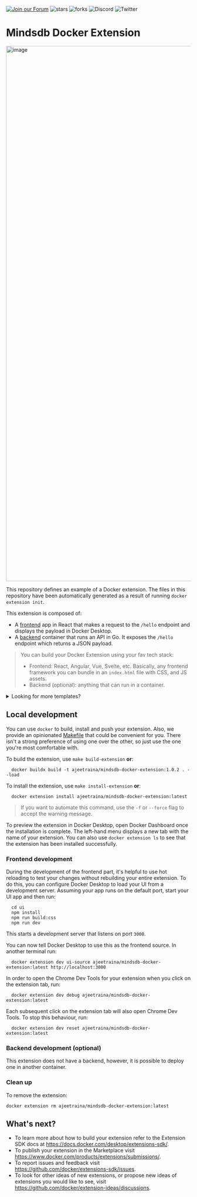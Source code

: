 [![Join our Forum](https://img.shields.io/badge/-Join%20our%20Forum-blue)](https://forums.docker.com/c/docker-extensions/62)
![stars](https://img.shields.io/github/stars/collabnix/mindsdb-docker-extension)
![forks](https://img.shields.io/github/forks/collabnix/mindsdb-docker-extension)
![Discord](https://img.shields.io/discord/1020180904129335379)
![Twitter](https://img.shields.io/twitter/follow/collabnix?style=social)



# Mindsdb Docker Extension

<img width="1458" alt="image" src="https://user-images.githubusercontent.com/34368930/230012152-c60bc8a8-3c00-48c9-961c-6d10421e7e26.png">


This repository defines an example of a Docker extension. The files in this repository have been automatically generated as a result of running `docker extension init`.

This extension is composed of:

- A [frontend](./ui) app in React that makes a request to the `/hello` endpoint and displays the payload in Docker Desktop.
- A [backend](./backend) container that runs an API in Go. It exposes the `/hello` endpoint which returns a JSON payload.

> You can build your Docker Extension using your fav tech stack:
>
> - Frontend: React, Angular, Vue, Svelte, etc.
>   Basically, any frontend framework you can bundle in an `index.html` file with CSS, and JS assets.
> - Backend (optional): anything that can run in a container.

<details>
  <summary>Looking for more templates?</summary>

1. [React + NodeJS](https://github.com/benja-M-1/node-backend-extension).
2. [React + .NET 6 WebAPI](https://github.com/felipecruz91/dotnet-api-docker-extension).

Request one or submit yours [here](https://github.com/docker/extensions-sdk/issues).

</details>

## Local development

You can use `docker` to build, install and push your extension. Also, we provide an opinionated [Makefile](Makefile) that could be convenient for you. There isn't a strong preference of using one over the other, so just use the one you're most comfortable with.

To build the extension, use `make build-extension` **or**:

```shell
  docker buildx build -t ajeetraina/mindsdb-docker-extension:1.0.2 . --load
```

To install the extension, use `make install-extension` **or**:

```shell
  docker extension install ajeetraina/mindsdb-docker-extension:latest
```

> If you want to automate this command, use the `-f` or `--force` flag to accept the warning message.

To preview the extension in Docker Desktop, open Docker Dashboard once the installation is complete. The left-hand menu displays a new tab with the name of your extension. You can also use `docker extension ls` to see that the extension has been installed successfully.

### Frontend development

During the development of the frontend part, it's helpful to use hot reloading to test your changes without rebuilding your entire extension. To do this, you can configure Docker Desktop to load your UI from a development server.
Assuming your app runs on the default port, start your UI app and then run:

```shell
  cd ui
  npm install
  npm run build:css
  npm run dev
```

This starts a development server that listens on port `3000`.

You can now tell Docker Desktop to use this as the frontend source. In another terminal run:

```shell
  docker extension dev ui-source ajeetraina/mindsdb-docker-extension:latest http://localhost:3000
```

In order to open the Chrome Dev Tools for your extension when you click on the extension tab, run:

```shell
  docker extension dev debug ajeetraina/mindsdb-docker-extension:latest
```

Each subsequent click on the extension tab will also open Chrome Dev Tools. To stop this behaviour, run:

```shell
  docker extension dev reset ajeetraina/mindsdb-docker-extension:latest
```

### Backend development (optional)

This extension does not have a backend, however, it is possible to deploy one in another container.

### Clean up

To remove the extension:

```shell
docker extension rm ajeetraina/mindsdb-docker-extension:latest
```

## What's next?

- To learn more about how to build your extension refer to the Extension SDK docs at https://docs.docker.com/desktop/extensions-sdk/.
- To publish your extension in the Marketplace visit https://www.docker.com/products/extensions/submissions/.
- To report issues and feedback visit https://github.com/docker/extensions-sdk/issues.
- To look for other ideas of new extensions, or propose new ideas of extensions you would like to see, visit https://github.com/docker/extension-ideas/discussions.
